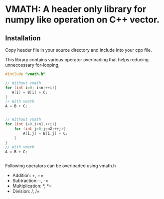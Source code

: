  # VMATH: A header only library for numpy like operation on C++ vector. 
 
 ## Installation
 Copy header  file in your source directory and include into your cpp file. 
 
 This library contains various operator overloading that helps reducing unneccessary for-looping, 
 
 ```cpp
 #include "vmath.h" 
 
 // Without vmath
 for (int i=0; i<n;++i){
    A[i] = B[i] + C; 
 }
 // With vmath
 A = B + C; 
 
 
 // Without vmath
 for (int i=0,i<n1,++i){
     for (int j=0;j=n2;++j){
         A[i,j] = B[i,j] + C; 
     }
 }
 // With vmath
 A = B + C; 
 ```
 
 ```cpp
 
 ```
 
 Following operators can be overloaded using vmath.h
 + Addition: +, +=
 + Subtraction: -, -=
 + Multiplication: *, *=
 + Division: /, /=


